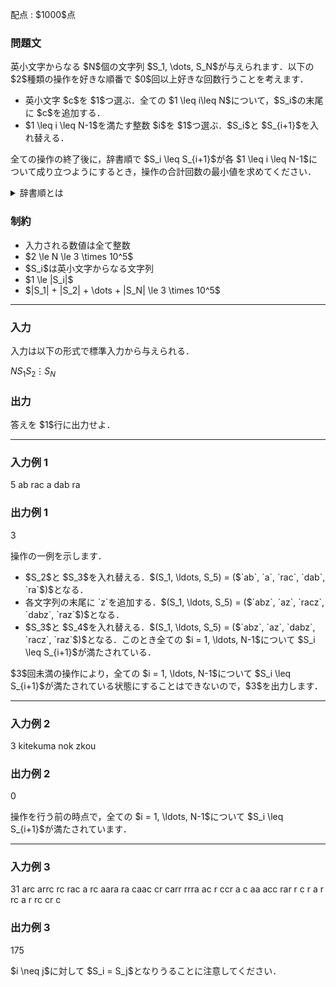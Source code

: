 
<div>

<span>

<span>

<p>
配点 : $1000$点
</p>

<div>

<section>

### **問題文**

<p>
英小文字からなる $N$個の文字列 $S_1, \dots, S_N$が与えられます．以下の $2$種類の操作を好きな順番で $0$回以上好きな回数行うことを考えます．
</p>

<ul>

<li>
英小文字 $c$を $1$つ選ぶ．全ての $1 \leq i\leq N$について，$S_i$の末尾に $c$を追加する．
</li>

<li>
$1 \leq i \leq N-1$を満たす整数 $i$を $1$つ選ぶ．$S_i$と $S_{i+1}$を入れ替える．
</li>

</ul>

<p>
全ての操作の終了後に，辞書順で $S_i \leq S_{i+1}$が各 $1 \leq i \leq N-1$について成り立つようにするとき，操作の合計回数の最小値を求めてください．
</p>

<details>

<summary>
辞書順とは
</summary>

<p>
文字列 $S = S_1S_2\ldots S_{|S|}$が文字列 $T = T_1T_2\ldots T_{|T|}$より
<strong>
辞書順で小さい
</strong>
とは，下記の 1. と 2. のどちらかが成り立つことを言います．
ここで，$|S|, |T|$はそれぞれ $S, T$の長さを表します．
</p>

<ol>

<li>
$|S| \lt |T|$かつ $S_1S_2\ldots S_{|S|} = T_1T_2\ldots T_{|S|}$． 
</li>

<li>
ある整数 $1 \leq i \leq \min\lbrace |S|, |T| \rbrace$が存在して，下記の $2$つがともに成り立つ．

<ul>

<li>
$S_1S_2\ldots S_{i-1} = T_1T_2\ldots T_{i-1}$．
</li>

<li>
$S_i$が $T_i$よりアルファベット順で小さい文字である．
</li>

</ul>

</li>

</ol>

</details>

</section>

</div>

<div>

<section>

### **制約**

<ul>

<li>
入力される数値は全て整数
</li>

<li>
$2 \le N \le 3 \times 10^5$
</li>

<li>
$S_i$は英小文字からなる文字列
</li>

<li>
$1 \le |S_i|$
</li>

<li>
$|S_1| + |S_2| + \dots + |S_N| \le 3 \times 10^5$
</li>

</ul>

</section>

</div>

---

<div>

<div>

<section>

### **入力**

<p>
入力は以下の形式で標準入力から与えられる．
</p>

<div>

$N$$S_1$$S_2$$\vdots$$S_N$
</div>

</section>

</div>

<div>

<section>

### **出力**

<p>
答えを $1$行に出力せよ．
</p>

</section>

</div>

</div>

---

<div>

<section>

### **入力例 1**

<div>

5
ab
rac
a
dab
ra

</div>

</section>

</div>

<div>

<section>

### **出力例 1**

<div>

3

</div>

<p>
操作の一例を示します．
</p>

<ul>

<li>
$S_2$と $S_3$を入れ替える．$(S_1, \ldots, S_5) = ($`ab`, `a`, `rac`, `dab`, `ra`$)$となる．
</li>

<li>
各文字列の末尾に `z`を追加する．$(S_1, \ldots, S_5) = ($`abz`, `az`, `racz`, `dabz`, `raz`$)$となる．
</li>

<li>
$S_3$と $S_4$を入れ替える．$(S_1, \ldots, S_5) = ($`abz`, `az`, `dabz`, `racz`, `raz`$)$となる．このとき全ての $i = 1, \ldots, N-1$について $S_i \leq S_{i+1}$が満たされている．
</li>

</ul>

<p>
$3$回未満の操作により，全ての $i = 1, \ldots, N-1$について $S_i \leq S_{i+1}$が満たされている状態にすることはできないので，$3$を出力します．
</p>

</section>

</div>

---

<div>

<section>

### **入力例 2**

<div>

3
kitekuma
nok
zkou

</div>

</section>

</div>

<div>

<section>

### **出力例 2**

<div>

0

</div>

<p>
操作を行う前の時点で，全ての $i = 1, \ldots, N-1$について $S_i \leq S_{i+1}$が満たされています．
</p>

</section>

</div>

---

<div>

<section>

### **入力例 3**

<div>

31
arc
arrc
rc
rac
a
rc
aara
ra
caac
cr
carr
rrra
ac
r
ccr
a
c
aa
acc
rar
r
c
r
a
r
rc
a
r
rc
cr
c

</div>

</section>

</div>

<div>

<section>

### **出力例 3**

<div>

175

</div>

<p>
$i \neq j$に対して $S_i = S_j$となりうることに注意してください．
</p>

</section>

</div>

</span>

</span>

</div>
